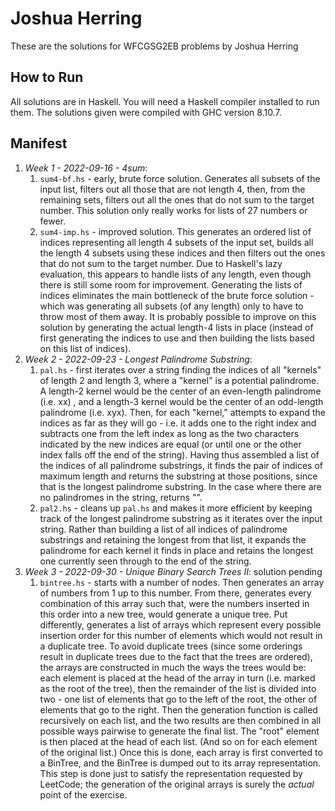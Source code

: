 # Joshua Herring

These are the solutions for WFCGSG2EB problems by Joshua Herring

## How to Run

All solutions are in Haskell.  You will need a Haskell compiler installed to run them.  The solutions given were compiled with GHC version 8.10.7. 

## Manifest

1. *Week 1 - 2022-09-16 - 4sum*: 
    1. `sum4-bf.hs` - early, brute force solution.  Generates all subsets of the input list, filters out all those that are not length 4, then, from the remaining sets, filters out all the ones that do not sum to the target number. This solution only really works for lists of 27 numbers or fewer.
    1. `sum4-imp.hs` - improved solution.  This generates an ordered list of indices representing all length 4 subsets of the input set, builds all the length 4 subsets using these indices and then filters out the ones that do not sum to the target number.  Due to Haskell's lazy evaluation, this appears to handle lists of any length, even though there is still some room for improvement.  Generating the lists of indices eliminates the main bottleneck of the brute force solution - which was generating all subsets (of any length) only to have to throw most of them away.  It is probably possible to improve on this solution by generating the actual length-4 lists in place (instead of first generating the indices to use and then building the lists based on this list of indices).
1. *Week 2 - 2022-09-23 - Longest Palindrome Substring*: 
    1. `pal.hs` - first iterates over a string finding the indices of all "kernels" of length 2 and length 3, where a "kernel" is a potential palindrome.  A length-2 kernel would be the center of an even-length palindrome (i.e. xx) , and a length-3 kernel would be the center of an odd-length palindrome (i.e. xyx).  Then, for each "kernel," attempts to expand the indices as far as they will go - i.e. it adds one to the right index and subtracts one from the left index as long as the two characters indicated by the new indices are equal (or until one or the other index falls off the end of the string).  Having thus assembled a list of the indices of all palindrome substrings, it finds the pair of indices of maximum length and returns the substring at those positions, since that is the longest palindrome substring.  In the case where there are no palindromes in the string, returns "".
    1. `pal2.hs` - cleans up `pal.hs` and makes it more efficient by keeping track of the longest palindrome substring as it iterates over the input string.  Rather than building a list of all indices of palindrome substrings and retaining the longest from that list, it expands the palindrome for each kernel it finds in place and retains the longest one currently seen through to the end of the string.
1. *Week 3 - 2022-09-30 - Unique Binary Search Trees II*: solution pending
    1. `bintree.hs` - starts with a number of nodes.  Then generates an array of numbers from 1 up to this number.  From there, generates every combination of this array such that, were the numbers inserted in this order into a new tree, would generate a unique tree.  Put differently, generates a list of arrays which represent every possible insertion order for this number of elements which would not result in a duplicate tree.  To avoid duplicate trees (since some orderings result in duplicate trees due to the fact that the trees are ordered), the arrays are constructed in much the ways the trees would be: each element is placed at the head of the array in turn (i.e. marked as the root of the tree), then the remainder of the list is divided into two - one list of elements that go to the left of the root, the other of elements that go to the right.  Then the generation function is called recursively on each list, and the two results are then combined in all possible ways pairwise to generate the final list.  The "root" element is then placed at the head of each list. (And so on for each element of the original list.) Once this is done, each array is first converted to a BinTree, and the BinTree is dumped out to its array representation.  This step is done just to satisfy the representation requested by LeetCode; the generation of the original arrays is surely the *actual* point of the exercise.
